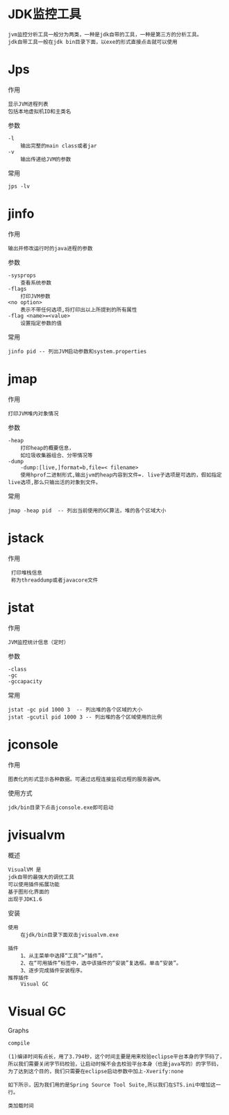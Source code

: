 


# JDK监控工具

    jvm监控分析工具一般分为两类，一种是jdk自带的工具，一种是第三方的分析工具。
    jdk自带工具一般在jdk bin目录下面，以exe的形式直接点击就可以使用


# Jps

作用

    显示JVM进程列表
    包括本地虚拟机ID和主类名

参数

    -l 
        输出完整的main class或者jar
    -v
        输出传递给JVM的参数
常用

	jps -lv 
	
    
# jinfo

作用
    
    输出并修改运行时的java进程的参数
   
参数

    -sysprops
        查看系统参数
    -flags               
        打印JVM参数
    <no option>          
        表示不带任何选项,将打印出以上所提到的所有属性
    -flag <name>=<value> 
        设置指定参数的值

常用

	jinfo pid -- 列出JVM启动参数和system.properties
	
            
# jmap

作用

    打印JVM堆内对象情况
    
参数

    -heap
        打印heap的概要信息，
        如垃圾收集器组合、分带情况等
    -dump
        -dump:[live,]format=b,file=< filename>
        使用hprof二进制形式,输出jvm的heap内容到文件=. live子选项是可选的，假如指定live选项,那么只输出活的对象到文件。        

常用

	jmap -heap pid  -- 列出当前使用的GC算法，堆的各个区域大小

# jstack

作用

     打印堆栈信息
     称为threaddump或者javacore文件
     
    


# jstat

作用

    JVM监控统计信息（定时）

参数
    
    -class
    -gc
    -gccapacity

常用

	jstat -gc pid 1000 3  -- 列出堆的各个区域的大小
	jstat -gcutil pid 1000 3 -- 列出堆的各个区域使用的比例


   
# jconsole

作用

    图表化的形式显示各种数据。可通过远程连接监视远程的服务器VM。
    
使用方式

    jdk/bin目录下点击jconsole.exe即可启动

    
# jvisualvm

概述

    VisualVM 是
    jdk自带的最强大的调优工具
    可以使用插件拓展功能
    基于图形化界面的
    出现于JDK1.6
    
安装
    
    使用
        在jdk/bin目录下面双击jvisualvm.exe
        
    插件
        1、从主菜单中选择“工具”>“插件”。
        2、在“可用插件”标签中，选中该插件的“安装”复选框。单击“安装”。
        3、逐步完成插件安装程序。
    推荐插件
        Visual GC
        
        
# Visual GC

Graphs

    compile

    (1)编译时间有点长，用了3.794秒，这个时间主要是用来校验eclipse平台本身的字节码了，所以我们需要关闭字节码校验，让启动时候不会去校验平台本身（也是java写的）的字节码，为了达到这个目的，我们只需要在eclipse启动参数中加上-Xverify:none
    
    如下所示，因为我们用的是Spring Source Tool Suite,所以我们在STS.ini中增加这一行。
    
    类加载时间    
  
